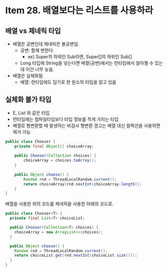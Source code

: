 # Item 28. 배열보다는 리스트를 사용하라

## 배열 vs 제네릭 타입
- 배열은 공변인데 제네릭은 불공변임.
  - 공변: 함께 변한다.
    - ex) Super의 하위인 Sub라면, Super[]의 하위인 Sub[]
  - Long 타입에 String을 넣는다면 배열(공변)에서는 런타임에서 알아챌 수 있는데 이건 너무 늦음.
- 배열은 실체화됨
  - 배열: 런타임에도 담기로 한 원소의 타입을 알고 있음

## 실체화 불가 타입
- E, List<E> 와 같은 타입
- 런타임에는 컴파일타임보다 타입 정보를 적게 가지는 타입
- 배열로 형변환할 때 발생하는 비검사 형변환 경고는 배열 대신 컬렉션을 사용하면 제거 가능

```java
public class Chooser {
    private final Object[] choiceArray;
    
    public Chooser(Collection choices) {
        choiceArray = choices.toArray();
    }
   
    public Object choose() {
        Random rnd = ThreadLocalRandom.current();
        return choiceArray[rnd.nextInt(choiceArray.length)];
    }
}
```
배열을 사용한 위의 코드를 제네릭을 사용한 아래의 코드로.
```java
public class Chooser<T> {
  private final List<T> choiceList;

  public Chooser(Collection<T> choices) {
    choiceArray = new ArrayList<>(choices);
  }

  public Object choose() {
    Random rnd = ThreadLocalRandom.current();
    return choiceList.get(rnd.nextInt(choiceList.size()));
  }
}
```